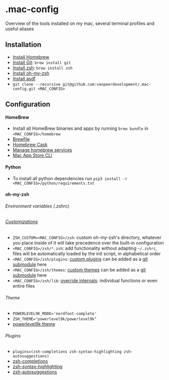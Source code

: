 # .mac-config
Overview of the tools installed on my mac, several terminal profiles and useful aliases

## Installation
- [Install Homebrew](https://brew.sh/)
- [Install Git](https://git-scm.com/): `brew install git`
- [Install zsh](http://www.zsh.org/): `brew install zsh`
- [Install oh-my-zsh](https://ohmyz.sh/)
- [Install asdf](https://asdf-vm.com/guide/getting-started.html)
- `git clone --recursive git@github.com:vanpeerdevelopment/.mac-config.git <MAC_CONFIG>`


## Configuration
#### HomeBrew
- Install all HomeBrew binaries and apps by running `brew bundle` in `<MAC_CONFIG>/homebrew`
- [Brewfile](https://github.com/Homebrew/homebrew-bundle)
- [Homebrew Cask](https://github.com/Homebrew/homebrew-cask)
- [Manage homebrew services](https://github.com/Homebrew/homebrew-services)
- [Mac App Store CLI](https://github.com/mas-cli/mas)

#### Python
- To install all python dependencies run `pip3 install -r <MAC_CONFIG>/python/requirements.txt`
    
#### oh-my-zsh
###### Environment variables (.zshrc)
###### [Customizations](https://github.com/robbyrussell/oh-my-zsh/wiki/Customization)
- `ZSH_CUSTOM=<MAC_CONFIG>/zsh`: custom oh-my-zsh's directory, whatever you place inside of it will take precedence over the built-in configuration
- `<MAC_CONFIG>/zsh/*.zsh`: add functionality without adapting `~/.zshrc`, files will be automatically loaded by the init script, in alphabetical order
- `<MAC_CONFIG>/zsh/plugins`: [custom plugins](https://github.com/robbyrussell/oh-my-zsh/wiki/Customization#overriding-and-adding-plugins) can be added as a [git submodule](https://blog.github.com/2016-02-01-working-with-submodules/) here
- `<MAC_CONFIG>/zsh/themes`: [custom themes](https://github.com/robbyrussell/oh-my-zsh/wiki/Customization#overriding-and-adding-themes) can be added as a [git submodule](https://blog.github.com/2016-02-01-working-with-submodules/) here
- `<MAC_CONFIG>/zsh/lib`: [override internals](https://github.com/robbyrussell/oh-my-zsh/wiki/Customization#overriding-internals): individual functions or even entire files

###### Theme
- `POWERLEVEL9K_MODE='nerdfont-complete'`
- `ZSH_THEME="powerlevel9k/powerlevel9k"`
- [powerlevel9k theme](https://github.com/bhilburn/powerlevel9k)

###### Plugins
- `plugins=(zsh-completions zsh-syntax-highlighting zsh-autosuggestions)`
- [zsh-completions](https://github.com/zsh-users/zsh-completions)
- [zsh-syntax-highlighting](https://github.com/zsh-users/zsh-syntax-highlighting)
- [zsh-autosuggestions](https://github.com/zsh-users/zsh-autosuggestions)
